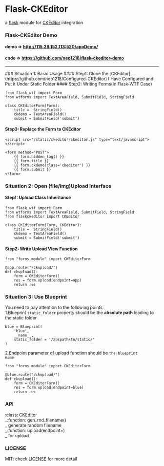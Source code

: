 Flask-CKEditor
===
a [flask](https://github.com/mitsuhiko/flask) module for [CKEditor](http://ckeditor.com) integration

### Flask-CKEditor Demo
#### demo => http://115.28.152.113:520/appDemo/
#### code => https://github.com/neo1218/flask-ckeditor-demo
<hr/>
### Situation 1: Basic Usage
#### Step1: Clone the [CKEditor](https://github.com/neo1218/Configured-CKEditor) I Have Configured and Put it Under Static Folder
#### Step2: Writing Forms(In Flask-WTF Case)

    from flask_wtf import Form
    from wtforms import TextAreaField, SubmitField, StringField

    class CKEditorForm(Form):
        title =  StringField()
        ckdemo = TextAreaField()
        submit = SubmitField('submit')

#### Step3: Replace the Form to CKEditor

    <script src="/static/ckeditor/ckeditor.js" type="text/javascript"></script>

    <form method="POST">
        {{ form.hidden_tag() }}
        {{ form.title }}
        {{ form.ckdemo(class='ckeditor') }}
        {{ form.submit }}
    </form>

### Situation 2: Open (file/img)Upload Interface
#### Step1: Upload Class Inheritance

    from flask_wtf import Form
    from wtforms import TextAreaField, SubmitField, StringField
    from flaskckeditor import CKEditor

    class CKEditorForm(Form, CKEditor):
        title =  StringField()
        ckdemo = TextAreaField()
        submit = SubmitField('submit')

#### Step2: Write Upload View Function

    from "forms_module" import CKEditorForm

    @app.route("/ckupload/")
    def ckupload():
        form = CKEditorForm()
        res = form.upload(endpoint=app)
        return res

### Situation 3: Use Blueprint
You need to pay attention to the following points:<br/>
1.Blueprint <code>static_folder</code> property should be the **absolute path** leading to the static folder

    blue = Blueprint(
        'blue',
        __name__,
        static_folder = '/abspath/to/static/'
    )


2.Endpoint parameter of upload function should be <code>the blueprint name</code>

    from "forms_module" import CKEditorForm

    @blue.route("/ckupload/")
    def ckupload():
        form = CKEditorForm()
        res = form.upload(endpoint=blue)
        return res

### API
:class: CKEditor <br/>
    \_:function: gen_rnd_filename() <br/>
        \_ generate random filename <br/>
    \_:function: upload(endpoint=) <br/>
        \_ for upload

### LICENSE
MIT: check [LICENSE](https://github.com/neo1218/flask-ckeditor/blob/master/LICENSE) for more detail


